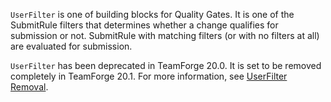 <div class="collapse" id="userfiltereol">
  <p>
    <code>UserFilter</code> is one of building blocks for Quality Gates. It is one of the SubmitRule filters that determines whether a change qualifies for submission or not. SubmitRule with matching filters (or with no filters at all) are evaluated for submission.
  </p>
  <p>
    <code>UserFilter</code> has been deprecated in TeamForge 20.0. It is set to be removed completely in TeamForge 20.1. For more information, see <a href="http://docs.collab.net/teamforge200/userfilterremoval.html">UserFilter Removal</a>.
  </p>
</div>
